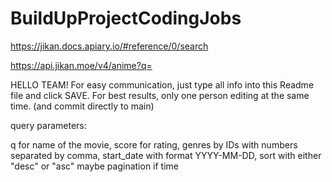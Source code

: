 # BuildUpProjectCodingJobs

https://jikan.docs.apiary.io/#reference/0/search

https://api.jikan.moe/v4/anime?q=


HELLO TEAM! For easy communication, just type all info into this Readme file and click SAVE. For best results, only one person editing at the same time.
(and commit directly to main)


query parameters:

q for name of the movie,
score for rating,
genres by IDs with numbers separated by comma,
start_date with format YYYY-MM-DD,
sort with either "desc" or "asc"
maybe pagination if time
